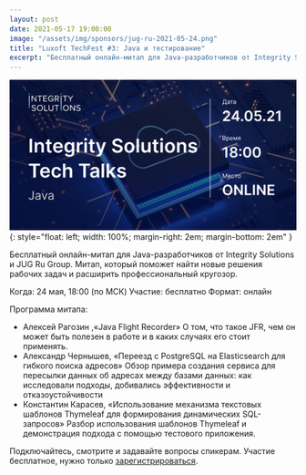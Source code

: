 ```yaml
---
layout: post
date: 2021-05-17 19:00:00
image: "/assets/img/sponsors/jug-ru-2021-05-24.png"
title: "Luxoft TechFest #3: Java и тестирование"
excerpt: "Бесплатный онлайн-митап для Java-разработчиков от Integrity Solutions и JUG Ru Group."
---
```


![Luxoft TechFest](/assets/img/sponsors/jug-ru-2021-05-24.png){: style="float: left; width: 100%; margin-right: 2em; margin-bottom: 2em" }

Бесплатный онлайн-митап для Java-разработчиков от Integrity Solutions и JUG Ru Group. 
Митап, который поможет найти новые решения рабочих задач и расширить профессиональный кругозор.

Когда:  24 мая, 18:00 (по МСК)
Участие: бесплатно
Формат: онлайн 

Программа митапа:
* Алексей Рагозин ,«Java Flight Recorder» 
О том, что такое JFR, чем он может быть полезен в работе и в каких случаях его стоит применять.
* Александр Чернышев, «Переезд с PostgreSQL на Elasticsearch для гибкого поиска адресов»
Обзор примера создания сервиса для пересылки данных об адресах между базами данных: как исследовали подходы, добивались эффективности и отказоустойчивости
* Константин Карасев, «Использование механизма текстовых шаблонов Тhymeleaf для формирования динамических SQL-запросов»
Разбор использования шаблонов Thymeleaf и демонстрация подхода с помощью тестового приложения.

Подключайтесь, смотрите и задавайте вопросы спикерам. Участие бесплатное, нужно только [зарегистрироваться](https://bit.ly/2S4p6Ti).